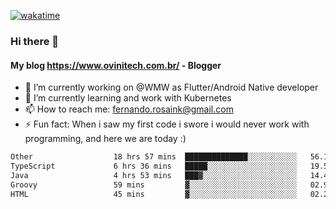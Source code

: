 [![wakatime](https://wakatime.com/badge/user/d5892087-17e6-46ab-8384-91a71a9b88d8.svg)](https://wakatime.com/@d5892087-17e6-46ab-8384-91a71a9b88d8)
### Hi there 👋

#### My blog https://www.ovinitech.com.br/ - Blogger

- 🔭 I’m currently working on @WMW as Flutter/Android Native developer
- 🌱 I’m currently learning and work with Kubernetes
- 📫 How to reach me: fernando.rosaink@gmail.com 
- ⚡ Fun fact: When i saw my first code i swore i would never work with programming, and here we are today :)

<!--START_SECTION:waka-->

```txt
Other                  18 hrs 57 mins  ██████████████░░░░░░░░░░░   56.11 %
TypeScript             6 hrs 36 mins   █████░░░░░░░░░░░░░░░░░░░░   19.56 %
Java                   4 hrs 53 mins   ███▓░░░░░░░░░░░░░░░░░░░░░   14.49 %
Groovy                 59 mins         ▓░░░░░░░░░░░░░░░░░░░░░░░░   02.95 %
HTML                   45 mins         ▓░░░░░░░░░░░░░░░░░░░░░░░░   02.22 %
```

<!--END_SECTION:waka-->
